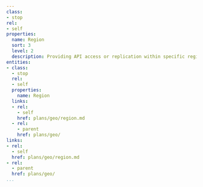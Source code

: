 ```yaml
---
class:
- stop
rel:
- self
properties:
  name: Region
  sort: 3
  level: 2
  description: Providing API access or replication within specific regions.
entities:
- class:
  - stop
  rel:
  - self
  properties:
    name: Region
  links:
  - rel:
    - self
    href: plans/geo/region.md
  - rel:
    - parent
    href: plans/geo/
links:
- rel:
  - self
  href: plans/geo/region.md
- rel:
  - parent
  href: plans/geo/
...
```


